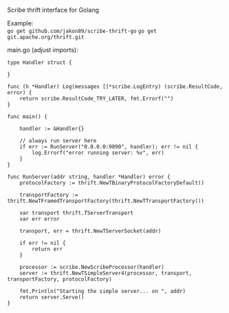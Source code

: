 Scribe thrift interface for Golang

Example:  
```go get github.com/jakon89/scribe-thrift-go```
```go get git.apache.org/thrift.git```

main.go (adjust imports):
```golang
type Handler struct {

}

func (h *Handler) Log(messages []*scribe.LogEntry) (scribe.ResultCode, error) {
	return scribe.ResultCode_TRY_LATER, fmt.Errorf("")
}

func main() {

	handler := &Handler{}

	// always run server here
	if err := RunServer("0.0.0.0:9090", handler); err != nil {
		log.Errorf("error running server: %v", err)
	}
}

func RunServer(addr string, handler *Handler) error {
	protocolFactory := thrift.NewTBinaryProtocolFactoryDefault()

	transportFactory := thrift.NewTFramedTransportFactory(thrift.NewTTransportFactory())

	var transport thrift.TServerTransport
	var err error

	transport, err = thrift.NewTServerSocket(addr)

	if err != nil {
		return err
	}

	processor := scribe.NewScribeProcessor(handler)
	server := thrift.NewTSimpleServer4(processor, transport, transportFactory, protocolFactory)

	fmt.Println("Starting the simple server... on ", addr)
	return server.Serve()
}
```